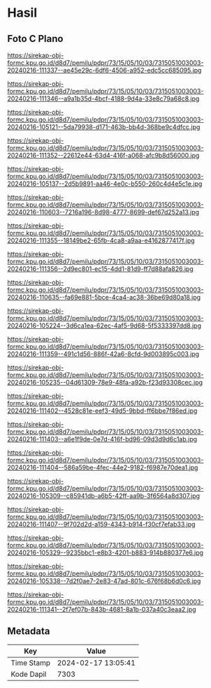 # Hasil

## Foto C Plano

https://sirekap-obj-formc.kpu.go.id/d8d7/pemilu/pdpr/73/15/05/10/03/7315051003003-20240216-111337--ae45e29c-6df6-4506-a952-edc5cc685095.jpg

https://sirekap-obj-formc.kpu.go.id/d8d7/pemilu/pdpr/73/15/05/10/03/7315051003003-20240216-111346--a9a1b35d-4bcf-4188-9d4a-33e8c79a68c8.jpg

https://sirekap-obj-formc.kpu.go.id/d8d7/pemilu/pdpr/73/15/05/10/03/7315051003003-20240216-105121--5da79938-d171-463b-bb4d-368be9c4dfcc.jpg

https://sirekap-obj-formc.kpu.go.id/d8d7/pemilu/pdpr/73/15/05/10/03/7315051003003-20240216-111352--22612e44-63d4-416f-a068-afc9b8d56000.jpg

https://sirekap-obj-formc.kpu.go.id/d8d7/pemilu/pdpr/73/15/05/10/03/7315051003003-20240216-105137--2d5b9891-aa46-4e0c-b550-260c4d4e5c1e.jpg

https://sirekap-obj-formc.kpu.go.id/d8d7/pemilu/pdpr/73/15/05/10/03/7315051003003-20240216-110603--7216a196-8d98-4777-8699-def67d252a13.jpg

https://sirekap-obj-formc.kpu.go.id/d8d7/pemilu/pdpr/73/15/05/10/03/7315051003003-20240216-111355--18149be2-65fb-4ca8-a9aa-e4162877417f.jpg

https://sirekap-obj-formc.kpu.go.id/d8d7/pemilu/pdpr/73/15/05/10/03/7315051003003-20240216-111356--2d9ec801-ec15-4dd1-81d9-ff7d88afa826.jpg

https://sirekap-obj-formc.kpu.go.id/d8d7/pemilu/pdpr/73/15/05/10/03/7315051003003-20240216-110635--fa69e881-5bce-4ca4-ac38-36be69d80a18.jpg

https://sirekap-obj-formc.kpu.go.id/d8d7/pemilu/pdpr/73/15/05/10/03/7315051003003-20240216-105224--3d6ca1ea-62ec-4af5-9d68-5f5333397dd8.jpg

https://sirekap-obj-formc.kpu.go.id/d8d7/pemilu/pdpr/73/15/05/10/03/7315051003003-20240216-111359--491c1d56-886f-42a6-8cfd-9d003895c003.jpg

https://sirekap-obj-formc.kpu.go.id/d8d7/pemilu/pdpr/73/15/05/10/03/7315051003003-20240216-105235--04d61309-78e9-48fa-a92b-f23d93308cec.jpg

https://sirekap-obj-formc.kpu.go.id/d8d7/pemilu/pdpr/73/15/05/10/03/7315051003003-20240216-111402--4528c81e-eef3-49d5-9bbd-ff6bbe7f86ed.jpg

https://sirekap-obj-formc.kpu.go.id/d8d7/pemilu/pdpr/73/15/05/10/03/7315051003003-20240216-111403--a6e1f9de-0e7d-416f-bd96-09d3d9d6c1ab.jpg

https://sirekap-obj-formc.kpu.go.id/d8d7/pemilu/pdpr/73/15/05/10/03/7315051003003-20240216-111404--586a59be-4fec-44e2-9182-f6987e70dea1.jpg

https://sirekap-obj-formc.kpu.go.id/d8d7/pemilu/pdpr/73/15/05/10/03/7315051003003-20240216-105309--c85941db-a6b5-42ff-aa9b-3f6564a8d307.jpg

https://sirekap-obj-formc.kpu.go.id/d8d7/pemilu/pdpr/73/15/05/10/03/7315051003003-20240216-111407--9f702d2d-a159-4343-b914-f30cf7efab33.jpg

https://sirekap-obj-formc.kpu.go.id/d8d7/pemilu/pdpr/73/15/05/10/03/7315051003003-20240216-105329--9235bbc1-e8b3-4201-b883-914b880377e6.jpg

https://sirekap-obj-formc.kpu.go.id/d8d7/pemilu/pdpr/73/15/05/10/03/7315051003003-20240216-105338--7d2f0ae7-2e83-47ad-801c-676f68b6d0c6.jpg

https://sirekap-obj-formc.kpu.go.id/d8d7/pemilu/pdpr/73/15/05/10/03/7315051003003-20240216-111341--2f7ef07b-843b-4681-8a1b-037a40c3eaa2.jpg


## Metadata

| Key        | Value               |
| ---------- | ------------------- |
| Time Stamp | 2024-02-17 13:05:41 |
| Kode Dapil | 7303                |



